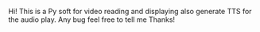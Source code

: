 Hi!
This is a Py soft for video reading and displaying also generate TTS for the audio play.
Any bug feel free to tell me Thanks!
